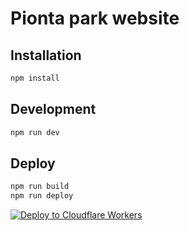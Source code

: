 # Pionta park website
## Installation

```sh
npm install
```

## Development

```sh
npm run dev
```

## Deploy

```sh
npm run build
npm run deploy
```

[![Deploy to Cloudflare Workers](https://deploy.workers.cloudflare.com/button?paid=true)](https://deploy.workers.cloudflare.com/?url=https://github.com/flareact/flareact-template&paid=true)
